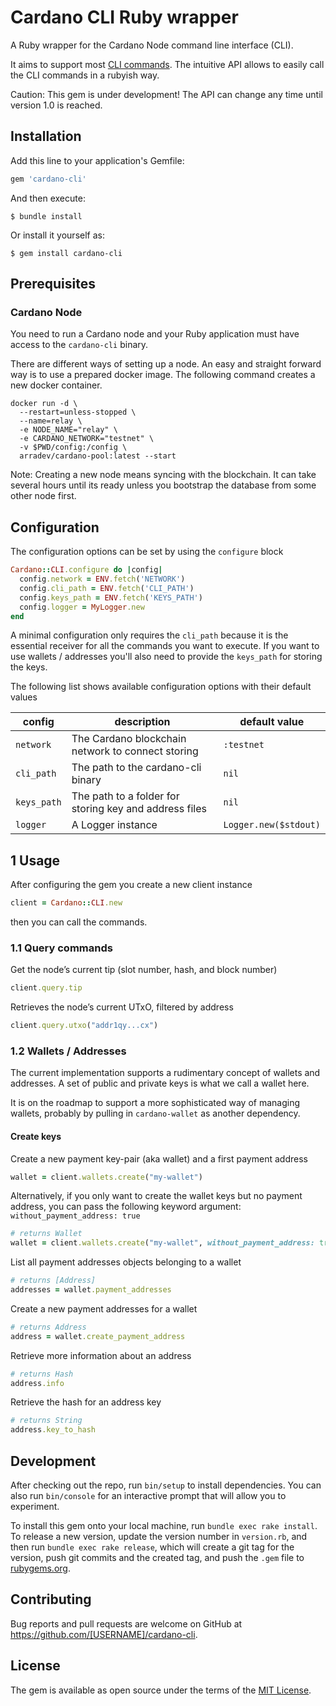 # Cardano CLI Ruby wrapper

A Ruby wrapper for the Cardano Node command line interface (CLI).

It aims to support most [CLI commands](https://github.com/input-output-hk/cardano-node/blob/master/doc/reference/cardano-node-cli-reference.md). The intuitive API allows to easily call the CLI commands in a rubyish way.

Caution: This gem is under development! The API can change any time until version 1.0 is reached.

## Installation

Add this line to your application's Gemfile:

```ruby
gem 'cardano-cli'
```

And then execute:

    $ bundle install

Or install it yourself as:

    $ gem install cardano-cli

## Prerequisites

### Cardano Node

You need to run a Cardano node and your Ruby application must have access to the `cardano-cli` binary.

There are different ways of setting up a node. An easy and straight forward way is to use a prepared docker image. The following command creates a new docker container.

```
docker run -d \
  --restart=unless-stopped \
  --name=relay \
  -e NODE_NAME="relay" \
  -e CARDANO_NETWORK="testnet" \
  -v $PWD/config:/config \
  arradev/cardano-pool:latest --start
```

Note: Creating a new node means syncing with the blockchain. It can take several hours until its ready unless you bootstrap the database from some other node first.

## Configuration

The configuration options can be set by using the `configure` block

```ruby
Cardano::CLI.configure do |config|
  config.network = ENV.fetch('NETWORK')
  config.cli_path = ENV.fetch('CLI_PATH')
  config.keys_path = ENV.fetch('KEYS_PATH')
  config.logger = MyLogger.new
end
```

A minimal configuration only requires the `cli_path` because it is the essential receiver for all the commands you want to execute. If you want to use wallets / addresses you'll also need to provide the `keys_path` for storing the keys.

The following list shows available configuration options with their default values

| config      | description                                             | default value         |
| ----------- | ------------------------------------------------------- | --------------------- |
| `network`   | The Cardano blockchain network to connect storing       | `:testnet`            |
| `cli_path`  | The path to the cardano-cli binary                      | `nil`                 |
| `keys_path` | The path to a folder for storing key and address files  | `nil`                 |
| `logger`    | A Logger instance                                       | `Logger.new($stdout)` |

## 1 Usage

After configuring the gem you create a new client instance

```ruby
client = Cardano::CLI.new
```

then you can call the commands.

### 1.1 Query commands

Get the node’s current tip (slot number, hash, and block number)

```ruby
client.query.tip
```

Retrieves the node’s current UTxO, filtered by address

```ruby
client.query.utxo("addr1qy...cx")
```

### 1.2 Wallets / Addresses

The current implementation supports a rudimentary concept of wallets and addresses. A set of public and private keys is what we call a wallet here.

It is on the roadmap to support a more sophisticated way of managing wallets, probably by pulling in `cardano-wallet` as another dependency.

#### Create keys
Create a new payment key-pair (aka wallet) and a first payment address

```ruby
wallet = client.wallets.create("my-wallet")
```

Alternatively, if you only want to create the wallet keys but no payment address, you can pass the following keyword argument: `without_payment_address: true`

```ruby
# returns Wallet
wallet = client.wallets.create("my-wallet", without_payment_address: true)
```

List all payment addresses objects belonging to a wallet

```ruby
# returns [Address]
addresses = wallet.payment_addresses
```

Create a new payment addresses for a wallet

```ruby
# returns Address
address = wallet.create_payment_address
```

Retrieve more information about an address

```ruby
# returns Hash
address.info
```

Retrieve the hash for an address key

```ruby
# returns String
address.key_to_hash
```

## Development

After checking out the repo, run `bin/setup` to install dependencies. You can also run `bin/console` for an interactive prompt that will allow you to experiment.

To install this gem onto your local machine, run `bundle exec rake install`. To release a new version, update the version number in `version.rb`, and then run `bundle exec rake release`, which will create a git tag for the version, push git commits and the created tag, and push the `.gem` file to [rubygems.org](https://rubygems.org).

## Contributing

Bug reports and pull requests are welcome on GitHub at https://github.com/[USERNAME]/cardano-cli.

## License

The gem is available as open source under the terms of the [MIT License](https://opensource.org/licenses/MIT).
